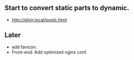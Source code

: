 ## Start to convert static parts to dynamic.

* http://elixir.local/posts.html

## Later
* add favicon.
* Front-end: Add optimized nginx conf.